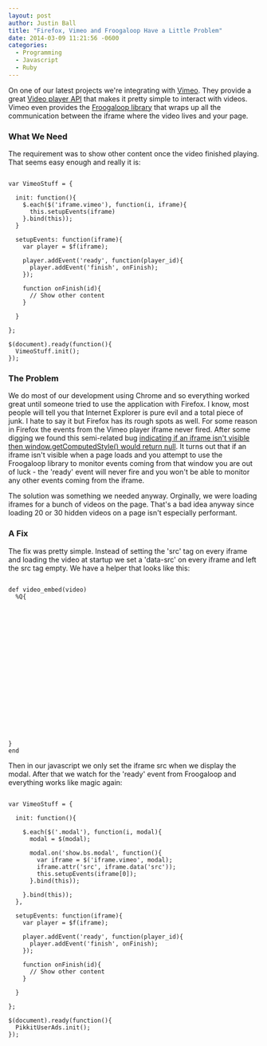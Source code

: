 ```yaml
---
layout: post
author: Justin Ball
title: "Firefox, Vimeo and Froogaloop Have a Little Problem"
date: 2014-03-09 11:21:56 -0600
categories:
  - Programming
  - Javascript
  - Ruby
---
```


On one of our latest projects we're integrating with <a href="http://www.vimeo.com">Vimeo</a>. They provide a great <a href="http://developer.vimeo.com/player/js-api/">Video player API</a> that makes it pretty simple to interact with videos.
Vimeo even provides the <a href="https://github.com/vimeo/player-api/tree/master/javascript">Froogaloop library</a> that wraps up all the communication between the iframe where the video lives and your page.

<h3>What We Need</h3>
The requirement was to show other content once the video finished playing. That seems easy enough and really it is:

<pre><code class="javascript">
var VimeoStuff = {

  init: function(){
    $.each($('iframe.vimeo'), function(i, iframe){
      this.setupEvents(iframe)
    }.bind(this));
  }

  setupEvents: function(iframe){
    var player = $f(iframe);

    player.addEvent('ready', function(player_id){
      player.addEvent('finish', onFinish);
    });

    function onFinish(id){
      // Show other content
    }

  }

};

$(document).ready(function(){
  VimeoStuff.init();
});
</pre></code>

<h3>The Problem</h3>
We do most of our development using Chrome and so everything worked great until someone tried to use the application with Firefox. I know, most people will tell you that
Internet Explorer is pure evil and a total piece of junk. I hate to say it but Firefox has its rough spots as well. For some reason in Firefox the events from the Vimeo player
iframe never fired. After some digging we found this semi-related bug <a href="https://bugzilla.mozilla.org/show_bug.cgi?id=548397">indicating if an iframe isn't visible then
window.getComputedStyle() would return null</a>. It turns out that if an iframe isn't visible when a page loads and you attempt to use the Froogaloop library to monitor
events coming from that window you are out of luck - the 'ready' event will never fire and you won't be able to monitor any other events coming from the iframe.

The solution was something we needed anyway. Orginally, we were loading iframes for a bunch of videos on the page. That's a bad idea anyway since loading 20 or 30 hidden videos on a page
isn't especially performant.

 <h3>A Fix</h3>
The fix was pretty simple. Instead of setting the 'src' tag on every iframe and loading the video at startup we set a 'data-src' on every iframe and left the src tag empty. We have a helper that looks like this:

<pre><code class="ruby">
def video_embed(video)
  %Q{<iframe id="#{dom_id(video)}"
          data-modal="moda_#{dom_id(video)}"
          class="vimeo"
          data-src="//player.vimeo.com/video/#{video.vimeo_id}?api=1&player_id=#{video.id}"
          width="500"
          height="281"
          frameborder="0" webkitallowfullscreen mozallowfullscreen allowfullscreen></iframe>}
end
</pre></code>

Then in our javascript we only set the iframe src when we display the modal. After that we watch for the 'ready' event from Froogaloop and everything works like magic again:
<pre><code class="javascript">
var VimeoStuff = {

  init: function(){

    $.each($('.modal'), function(i, modal){
      modal = $(modal);

      modal.on('show.bs.modal', function(){
        var iframe = $('iframe.vimeo', modal);
        iframe.attr('src', iframe.data('src'));
        this.setupEvents(iframe[0]);
      }.bind(this));

    }.bind(this));
  },

  setupEvents: function(iframe){
    var player = $f(iframe);

    player.addEvent('ready', function(player_id){
      player.addEvent('finish', onFinish);
    });

    function onFinish(id){
      // Show other content
    }

  }

};

$(document).ready(function(){
  PikkitUserAds.init();
});

</pre></code>
